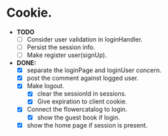 # Cookie.

- **TODO**
  - [ ] Consider user validation in loginHandler.
  - [ ] Persist the session info.
  - [ ] Make register user(signUp).

- **DONE:**
  - [x] separate the loginPage and loginUser concern.
  - [x] post the comment against logged user.
  - [x] Make logout.
    - [x] clear the sessionId in sessions.
    - [x] Give expiration to client cookie.
  - [x] Connect the flowercatalog to login.
    - [x] show the guest book if login.
  - [x] show the home page if session is present.
